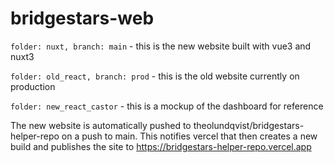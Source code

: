 # bridgestars-web

`folder: nuxt, branch: main` - this is the new website built with vue3 and nuxt3

`folder: old_react, branch: prod` - this is the old website currently on production

`folder: new_react_castor` - this is a mockup of the dashboard for reference



The new website is automatically pushed to theolundqvist/bridgestars-helper-repo on a push to main. This notifies vercel that then creates a new build and publishes the site to https://bridgestars-helper-repo.vercel.app
